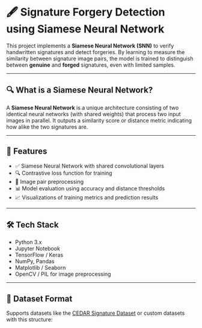 # 🖋️ Signature Forgery Detection using Siamese Neural Network

This project implements a **Siamese Neural Network (SNN)** to verify handwritten signatures and detect forgeries. By learning to measure the similarity between signature image pairs, the model is trained to distinguish between **genuine** and **forged** signatures, even with limited samples.

---

## 🔍 What is a Siamese Neural Network?

A **Siamese Neural Network** is a unique architecture consisting of two identical neural networks (with shared weights) that process two input images in parallel. It outputs a similarity score or distance metric indicating how alike the two signatures are.

---

## 🧠 Features

- ✅ Siamese Neural Network with shared convolutional layers
- 🔍 Contrastive loss function for training
- 📸 Image pair preprocessing
- 📊 Model evaluation using accuracy and distance thresholds
- 📈 Visualizations of training metrics and prediction results

---

## 🛠️ Tech Stack

- Python 3.x
- Jupyter Notebook
- TensorFlow / Keras
- NumPy, Pandas
- Matplotlib / Seaborn
- OpenCV / PIL for image preprocessing

---

## 📂 Dataset Format

Supports datasets like the [CEDAR Signature Dataset](http://www.iapr-tc11.org/mediawiki/index.php/CEDAR_Forgery_Database) or custom datasets with this structure:

